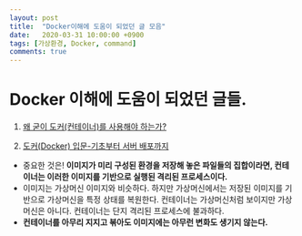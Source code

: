 ```yaml
---
layout: post
title:  "Docker이해에 도움이 되었던 글 모음"
date:   2020-03-31 10:00:00 +0900
tags: [가상환경, Docker, command]
comments: true
---
```


# Docker 이해에 도움이 되었던 글들.

1. [왜 굳이 도커(컨테이너)를 사용해야 하는가?](https://www.44bits.io/ko/post/why-should-i-use-docker-container)

2. [도커(Docker) 입문-기초부터 서버 배포까지](https://www.44bits.io/ko/post/easy-deploy-with-docker)
  - 중요한 것은! **이미지가 미리 구성된 환경을 저장해 놓은 파일들의 집합이라면, 컨테이너는 이러한 이미지를 기반으로 실행된 격리된 프로세스이다.**
  - 이미지는 가상머신 이미지와 비슷하다. 하지만 가상머신에서는 저장된 이미지를 기반으로 가상머신을 특정 상태를 복원한다. 컨테이너는 가상머신처럼 보이지만 가상머신은 아니다. 컨테이너는 단지 격리된 프로세스에 불과하다.
  - **컨테이너를 아무리 지지고 볶아도 이미지에는 아무런 변화도 생기지 않는다.**

